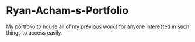 # Ryan-Acham-s-Portfolio
My portfolio to house all of my previous works for anyone interested in such things to access easily.
